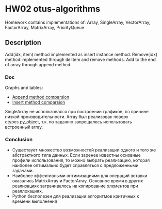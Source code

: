 # HW02 otus-algorithms

Homework contains implementations of: Array, SingleArray, VectorArray, FactorArray, MatrixArray, PriorityQueue

## Description

Add(idx, item) method implemented as insert instance method.
Remove(idx) method implemented through delitem and remove methods.
Add to the end of array through append method.

### Doc

Graphs and tables:
* [Append method comparsion](https://github.com/nekogda/otus-algorithms/blob/master/02-arrays/doc/arrays_append.png)
* [Insert method comparsion](https://github.com/nekogda/otus-algorithms/blob/master/02-arrays/doc/arrays_insert.png)

SingleArray не использовался при построении графиков, по причине низкой производительности.
Array был реализован поверх ctypes.py_object, т.к. по заданию запрещалось использовать встроенный array.

### Conclusion
* Существует множество возможностей реализации одного и того же абстрактного типа данных.
Если заренее известны основные профили использования, то можно выбрать реализацию, которая наиболее оптимально будет справляться с предложенными задачами.
* Наиболее эффективными оптимизациями для операций вставки оказались MatrixArray и FactorArray. Основное время в других реализациях затрачивалось на копирование элементов при реаллокациях.
* Python бесполезен для реализации алгоритмов критичных к времени выполнения